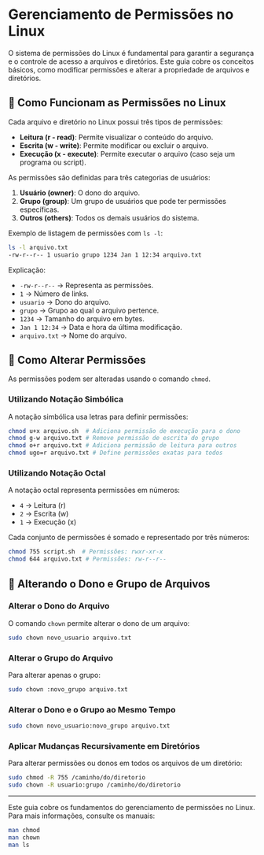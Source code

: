 # Gerenciamento de Permissões no Linux

O sistema de permissões do Linux é fundamental para garantir a segurança e o controle de acesso a arquivos e diretórios. Este guia cobre os conceitos básicos, como modificar permissões e alterar a propriedade de arquivos e diretórios.

## 📌 Como Funcionam as Permissões no Linux
Cada arquivo e diretório no Linux possui três tipos de permissões:

- **Leitura (r - read)**: Permite visualizar o conteúdo do arquivo.
- **Escrita (w - write)**: Permite modificar ou excluir o arquivo.
- **Execução (x - execute)**: Permite executar o arquivo (caso seja um programa ou script).

As permissões são definidas para três categorias de usuários:

1. **Usuário (owner)**: O dono do arquivo.
2. **Grupo (group)**: Um grupo de usuários que pode ter permissões específicas.
3. **Outros (others)**: Todos os demais usuários do sistema.

Exemplo de listagem de permissões com `ls -l`:
```bash
ls -l arquivo.txt
-rw-r--r-- 1 usuario grupo 1234 Jan 1 12:34 arquivo.txt
```

Explicação:
- `-rw-r--r--` → Representa as permissões.
- `1` → Número de links.
- `usuario` → Dono do arquivo.
- `grupo` → Grupo ao qual o arquivo pertence.
- `1234` → Tamanho do arquivo em bytes.
- `Jan 1 12:34` → Data e hora da última modificação.
- `arquivo.txt` → Nome do arquivo.

## 🔧 Como Alterar Permissões
As permissões podem ser alteradas usando o comando `chmod`.

### Utilizando Notação Simbólica
A notação simbólica usa letras para definir permissões:
```bash
chmod u+x arquivo.sh  # Adiciona permissão de execução para o dono
chmod g-w arquivo.txt # Remove permissão de escrita do grupo
chmod o+r arquivo.txt # Adiciona permissão de leitura para outros
chmod ugo=r arquivo.txt # Define permissões exatas para todos
```

### Utilizando Notação Octal
A notação octal representa permissões em números:
- `4` → Leitura (r)
- `2` → Escrita (w)
- `1` → Execução (x)

Cada conjunto de permissões é somado e representado por três números:
```bash
chmod 755 script.sh  # Permissões: rwxr-xr-x
chmod 644 arquivo.txt # Permissões: rw-r--r--
```

## 🔄 Alterando o Dono e Grupo de Arquivos
### Alterar o Dono do Arquivo
O comando `chown` permite alterar o dono de um arquivo:
```bash
sudo chown novo_usuario arquivo.txt
```

### Alterar o Grupo do Arquivo
Para alterar apenas o grupo:
```bash
sudo chown :novo_grupo arquivo.txt
```

### Alterar o Dono e o Grupo ao Mesmo Tempo
```bash
sudo chown novo_usuario:novo_grupo arquivo.txt
```

### Aplicar Mudanças Recursivamente em Diretórios
Para alterar permissões ou donos em todos os arquivos de um diretório:
```bash
sudo chmod -R 755 /caminho/do/diretorio
sudo chown -R usuario:grupo /caminho/do/diretorio
```

---
Este guia cobre os fundamentos do gerenciamento de permissões no Linux. Para mais informações, consulte os manuais:
```bash
man chmod
man chown
man ls
```